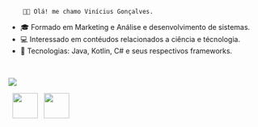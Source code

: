         👨‍💼 Olá! me chamo Vinícius Gonçalves.

- 🎓 Formado em Marketing e Análise e desenvolvimento de sistemas.
- 💻 Interessado em contéudos relacionados a ciência e técnologia.
- 🔭 Tecnologias: Java, Kotlin, C# e seus respectivos frameworks.

</br>

<a align="center" href="https://github-readme-stats.anuraghazra1.vercel.app/api/top-langs/?username=julia-finassi"><img align="center" src="https://github-readme-stats.anuraghazra1.vercel.app/api/top-langs/?username=viniciusegoncalves&layout=compact&theme=buefy" />
</a>

<p align="center">
 
&nbsp; <a align="center" href="https://www.linkedin.com/in/vinícius-ernande/" target="_blank" rel="noopener noreferrer"><img align="center" src="https://img.icons8.com/plasticine/100/000000/linkedin.png" width="50" /></a>
&nbsp; <a align="center" href="mailto:viniciusegoncalves25@gmail.com" target="_blank" rel="noopener noreferrer"><img align="center" src="https://img.icons8.com/plasticine/100/000000/gmail.png"  width="50" /></a>
</p>
